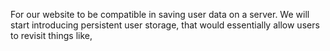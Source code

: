 For our website to be compatible in saving user data on a server. We will
start introducing persistent user storage, that would essentially allow users
to revisit things like, 